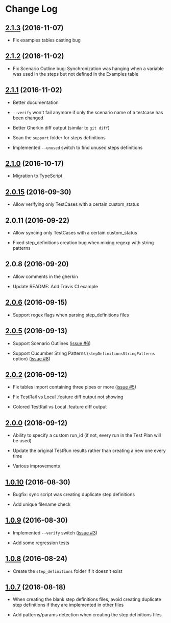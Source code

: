 # Change Log

## [2.1.3](https://github.com/Groupe-Atallah/node-cucumber-testrail-sync/tree/v2.1.3) (2016-11-07)

- Fix examples tables casting bug

## [2.1.2](https://github.com/Groupe-Atallah/node-cucumber-testrail-sync/tree/v2.1.2) (2016-11-02)

- Fix Scenario Outline bug: Synchronization was hanging when a variable was used in the steps but not defined in the Examples table

## [2.1.1](https://github.com/Groupe-Atallah/node-cucumber-testrail-sync/tree/v2.1.1) (2016-11-02)

- Better documentation

- `--verify` won't fail anymore if only the scenario name of a testcase has been changed

- Better Gherkin diff output (similar to `git diff`)

- Scan the `support` folder for steps definitions

- Implemented `--unused` switch to find unused steps definitions

## [2.1.0](https://github.com/Groupe-Atallah/node-cucumber-testrail-sync/tree/v2.1.0) (2016-10-17)

- Migration to TypeScript

## [2.0.15](https://github.com/Groupe-Atallah/node-cucumber-testrail-sync/tree/v2.0.15) (2016-09-30)

- Allow verifying only TestCases with a certain custom_status

## 2.0.11 (2016-09-22)

- Allow syncing only TestCases with a certain custom_status

- Fixed step_definitions creation bug when mixing regexp with string patterns

## 2.0.8 (2016-09-20)

- Allow comments in the gherkin

- Update README: Add Travis CI example

## [2.0.6](https://github.com/Groupe-Atallah/node-cucumber-testrail-sync/tree/v2.0.6) (2016-09-15)

- Support regex flags when parsing step_definitions files

## [2.0.5](https://github.com/Groupe-Atallah/node-cucumber-testrail-sync/tree/v2.0.5) (2016-09-13)

- Support Scenario Outlines ([issue #6](https://github.com/Groupe-Atallah/node-cucumber-testrail-sync/issues/6))

- Support Cucumber String Patterns (`stepDefinitionsStringPatterns` option) ([issue #8](https://github.com/Groupe-Atallah/node-cucumber-testrail-sync/issues/8))

## [2.0.2](https://github.com/Groupe-Atallah/node-cucumber-testrail-sync/tree/v2.0.2) (2016-09-12)

- Fix tables import containing three pipes or more ([issue #5](https://github.com/Groupe-Atallah/node-cucumber-testrail-sync/issues/5))

- Fix TestRail vs Local .feature diff output not showing

- Colored TestRail vs Local .feature diff output

## [2.0.0](https://github.com/Groupe-Atallah/node-cucumber-testrail-sync/tree/v2.0.0) (2016-09-12)

- Ability to specify a custom run_id (if not, every run in the Test Plan will be used)

- Update the original TestRun results rather than creating a new one every time

- Various improvements

## [1.0.10](https://github.com/Groupe-Atallah/node-cucumber-testrail-sync/tree/v1.0.10) (2016-08-30)

- Bugfix: sync script was creating duplicate step definitions

- Add unique filename check

## [1.0.9](https://github.com/Groupe-Atallah/node-cucumber-testrail-sync/tree/v1.0.9) (2016-08-30)

- Implemented `--verify` switch ([issue #3](https://github.com/Groupe-Atallah/node-cucumber-testrail-sync/issues/3))

- Add some regression tests

## [1.0.8](https://github.com/Groupe-Atallah/node-cucumber-testrail-sync/tree/v1.0.8) (2016-08-24)

- Create the `step_definitions` folder if it doesn't exist

## [1.0.7](https://github.com/Groupe-Atallah/node-cucumber-testrail-sync/tree/1.0.7) (2016-08-18)

- When creating the blank step definitions files, avoid creating duplicate step definitions if they are implemented in other files

- Add patterns/params detection when creating the step definitions files